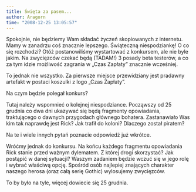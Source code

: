 ```yaml
---
title: Święta za pasem...
author: Aragorn
time: "2008-12-25 13:05:57"
---
```


Spokojnie, nie będziemy Wam składać życzeń skopiowanych z internetu. 
Mamy w zanadrzu coś znacznie lepszego. 
Świąteczną niespodziankę! 
O co się rozchodzi? 
Otóż postanowiliśmy wystartować z konkursem, ale nie byle jakim. 
Na zwycięzców czekać będą (TADAM!) 3 posady beta testerów, a co za tym idzie możliwość zagrania w „Czas Zapłaty” znacznie wcześniej.

To jednak nie wszystko. 
Za pierwsze miejsce przewidziany jest pradawny artefakt w postaci koszulki z logo „Czas Zapłaty”.

Na czym będzie polegał konkurs?

Tutaj należy wspomnieć o kolejnej niespodziance. 
Począwszy od 25 grudnia co dwa dni ukazywać się będą fragmenty opowiadania, traktującego o dawnych przygodach głównego bohatera. 
Zastanawiało Was kim tak naprawdę jest Rick? 
Jak trafił do koloni? 
Dlaczego został piratem?

Na te i wiele innych pytań poznacie odpowiedź już wkrótce.

Wróćmy jednak do konkursu. 
Na końcu każdego fragmentu opowiadania Rick stanie przed ważnym dylematem. 
Z której drogi skorzystać? 
Jak postąpić w danej sytuacji? 
Waszym zadaniem będzie wczuć się w jego rolę i wybrać właściwą opcję. 
Spośród osób najlepiej znających charakter naszego herosa (oraz całą serię Gothic) wylosujemy zwycięzców.

To by było na tyle, więcej dowiecie się 25 grudnia.

